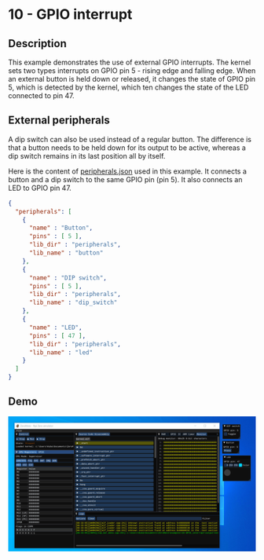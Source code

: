 # 10 - GPIO interrupt

## Description

This example demonstrates the use of external GPIO interrupts. The kernel sets two types interrupts on GPIO pin 5 - rising edge and falling edge. When an external button is held down or released, it changes the state of  GPIO pin 5, which is detected by the kernel, which ten changes the state of the LED connected to pin 47. 

## External peripherals

A dip switch can also be used instead of a regular button. The difference is that a button needs to be held down for its output to be active, whereas a dip switch remains in its last position all by itself.

Here is the content of [peripherals.json](../../peripherals.json) used in this example. It connects a button and a dip switch to the same GPIO pin (pin 5). It also connects an LED to GPIO pin 47.

```json
{
  "peripherals": [
    {
      "name" : "Button",
      "pins" : [ 5 ],
      "lib_dir" : "peripherals",
      "lib_name" : "button"
    },
    {
      "name" : "DIP switch",
      "pins" : [ 5 ],
      "lib_dir" : "peripherals",
      "lib_name" : "dip_switch"
    },
    {
      "name" : "LED",
      "pins" : [ 47 ],
      "lib_dir" : "peripherals",
      "lib_name" : "led"
    }
  ]
}
```

## Demo

<img src="../../misc/screenshots/examples/10-GPIO_interrupt.gif">